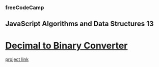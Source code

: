 ### freeCodeCamp

## JavaScript Algorithms and Data Structures 13

# [Decimal to Binary Converter](https://github.com/UniBreakfast/free-code-camp-javascript-algorithms-13-roman-numerals)

[project link](https://www.freecodecamp.org/learn/javascript-algorithms-and-data-structures-v8/build-a-roman-numeral-converter-project/build-a-roman-numeral-converter)
